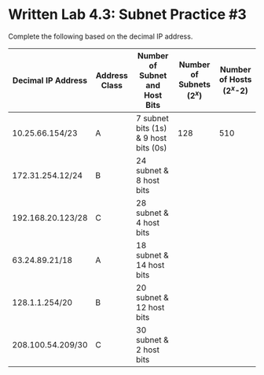 # Written Lab 4.3: Subnet Practice #3

Complete the following based on the decimal IP address.

|Decimal IP Address|Address Class|Number of Subnet and Host Bits|Number of Subnets (2<sup>*x*</sup>)|Number of Hosts (2<sup>*x*</sup>-2)|
|-|-|-|-|-|
|10.25.66.154/23|A|7 subnet bits (1s) & 9 host bits (0s)|128|510|
|172.31.254.12/24|B|24 subnet & 8 host bits|||
|192.168.20.123/28|C|28 subnet & 4 host bits|||
|63.24.89.21/18|A|18 subnet & 14 host bits|||
|128.1.1.254/20|B|20 subnet & 12 host bits|||
|208.100.54.209/30|C|30 subnet & 2 host bits|||
